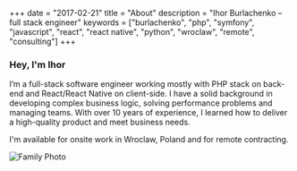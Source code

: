 +++
date = "2017-02-21"
title = "About"
description = "Ihor Burlachenko – full stack engineer"
keywords = ["burlachenko", "php", "symfony", "javascript", "react", "react native", "python", "wroclaw", "remote", "consulting"]
+++

### Hey, I'm Ihor

I’m a full-stack software engineer working mostly with PHP stack on back-end and React/React Native on client-side. I have a solid background in developing complex business logic, solving performance problems and managing teams. With over 10 years of experience, I learned how to deliver a high-quality product and meet business needs.

I'm available for onsite work in Wroclaw, Poland and for remote contracting.

![Family Photo](https://c1.staticflickr.com/1/368/19023083332_79e9b1c861_z.jpg "Family Photo")